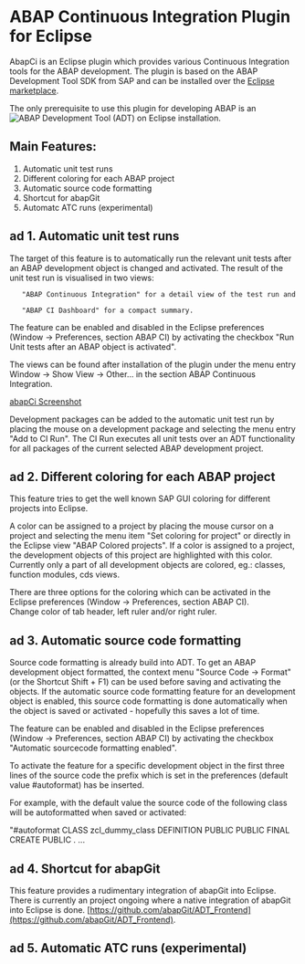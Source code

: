 # ABAP Continuous Integration Plugin for Eclipse 

AbapCi is an Eclipse plugin which provides various Continuous Integration tools for the ABAP development. The plugin is based on the ABAP Development Tool SDK from SAP and can be installed over the [Eclipse marketplace](https://marketplace.eclipse.org/content/abap-continuous-integration). 

The only prerequisite to use this plugin for developing ABAP is an ![ABAP Development Tool (ADT) on Eclipse](https://tools.hana.ondemand.com/#abap) installation. 

## Main Features: 
1. Automatic unit test runs 
2. Different coloring for each ABAP project 
3. Automatic source code formatting 
4. Shortcut for abapGit 
5. Automatc ATC runs (experimental) 


## ad 1. Automatic unit test runs 
The  target of this feature is to automatically run the relevant unit tests after an ABAP development object is changed and activated. 
The result of the unit test run is visualised in two views:

       "ABAP Continuous Integration" for a detail view of the test run and 
       
       "ABAP CI Dashboard" for a compact summary.

The feature can be enabled and disabled in the Eclipse preferences (Window -> Preferences, section ABAP CI) by activating the checkbox "Run Unit tests after an ABAP object is activated". 

The views can be found after installation of the plugin under the menu entry Window -> Show View -> Other... in the section ABAP Continuous Integration. 

[abapCi Screenshot](https://github.com/andau/abapCI/blob/master/docu/unit_test_standard_ui.png)

Development packages can be added to the automatic unit test run by placing the mouse on a development package and selecting the menu entry "Add to CI Run". 
The CI Run executes all unit tests over an ADT functionality for all packages of the current selected ABAP development project. 

## ad 2. Different coloring for each ABAP project 
This feature tries to get the well known SAP GUI coloring for different projects into Eclipse.

A color can be assigned to a project by placing the mouse cursor on a project and selecting the menu item "Set coloring for project" or directly in the Eclipse view "ABAP Colored projects". If a color is assigned to a project, the development objects of this project are highlighted with this color. 
Currently only a part of all development objects are colored, eg.: classes, function modules, cds views. 

There are three options for the coloring which can be activated in the Eclipse preferences (Window -> Preferences, section ABAP CI).  
Change color of tab header, left ruler and/or right ruler. 

## ad 3. Automatic source code formatting 
Source code formatting is already build into ADT. To get an ABAP development object formatted, the context menu "Source Code -> Format" (or the Shortcut Shift + F1) can be used before saving and activating the objects.
If the automatic source code formatting feature for an development object is enabled, this source code formatting is done automatically when the object is saved or activated - hopefully this saves a lot of time. 

The feature can be enabled and disabled in the Eclipse preferences (Window -> Preferences, section ABAP CI) by activating the checkbox "Automatic sourcecode formatting enabled".   

To activate the feature for a specific development object in the first three lines of the source code the prefix which is set in the preferences (default value #autoformat) has be inserted. 

For example, with the default value the source code of the following class will be autoformatted when saved or activated: 

"#autoformat 
CLASS zcl_dummy_class DEFINITION
  PUBLIC
PUBLIC
  FINAL
  CREATE PUBLIC .
... 

## ad 4. Shortcut for abapGit 
This feature provides a rudimentary integration of abapGit into Eclipse. 
There is currently an project ongoing where a native integration of abapGit into Eclipse is done. [https://github.com/abapGit/ADT_Frontend](https://github.com/abapGit/ADT_Frontend). 

## ad 5. Automatic ATC runs (experimental) 
<description will be available soon>
